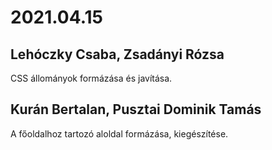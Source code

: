 # 2021.04.15
## Lehóczky Csaba, Zsadányi Rózsa
CSS állományok formázása és javítása.

## Kurán Bertalan, Pusztai Dominik Tamás
A főoldalhoz tartozó aloldal formázása, kiegészítése.
